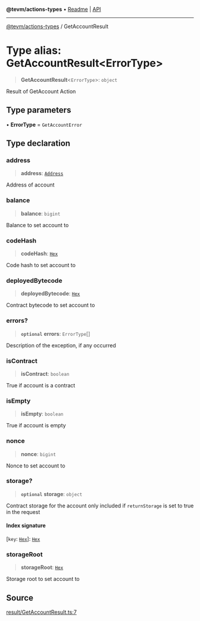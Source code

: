 **@tevm/actions-types** • [Readme](../README.md) \| [API](../globals.md)

***

[@tevm/actions-types](../README.md) / GetAccountResult

# Type alias: GetAccountResult\<ErrorType\>

> **GetAccountResult**\<`ErrorType`\>: `object`

Result of GetAccount Action

## Type parameters

• **ErrorType** = `GetAccountError`

## Type declaration

### address

> **address**: [`Address`](Address.md)

Address of account

### balance

> **balance**: `bigint`

Balance to set account to

### codeHash

> **codeHash**: [`Hex`](Hex.md)

Code hash to set account to

### deployedBytecode

> **deployedBytecode**: [`Hex`](Hex.md)

Contract bytecode to set account to

### errors?

> **`optional`** **errors**: `ErrorType`[]

Description of the exception, if any occurred

### isContract

> **isContract**: `boolean`

True if account is a contract

### isEmpty

> **isEmpty**: `boolean`

True if account is empty

### nonce

> **nonce**: `bigint`

Nonce to set account to

### storage?

> **`optional`** **storage**: `object`

Contract storage for the account
only included if `returnStorage` is set to true in the request

#### Index signature

 \[`key`: [`Hex`](Hex.md)\]: [`Hex`](Hex.md)

### storageRoot

> **storageRoot**: [`Hex`](Hex.md)

Storage root to set account to

## Source

[result/GetAccountResult.ts:7](https://github.com/evmts/tevm-monorepo/blob/main/packages/actions-types/src/result/GetAccountResult.ts#L7)
